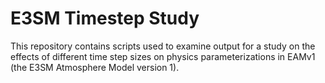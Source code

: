 # E3SM Timestep Study

This repository contains scripts used to examine output for a study on the
effects of different time step sizes on physics parameterizations in EAMv1 (the
E3SM Atmosphere Model version 1).
